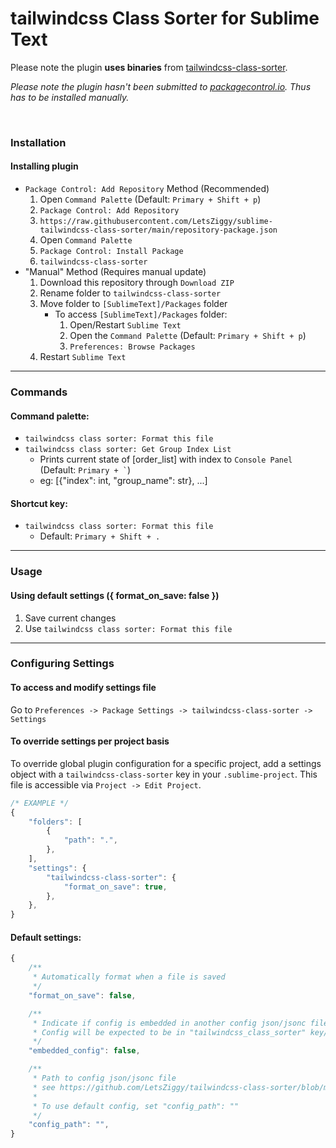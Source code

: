 # tailwindcss Class Sorter for Sublime Text

Please note the plugin **uses binaries** from [tailwindcss-class-sorter](https://github.com/LetsZiggy/tailwindcss-class-sorter).

*Please note the plugin hasn't been submitted to [packagecontrol.io](https://packagecontrol.io/). Thus has to be installed manually.*

<br>

### Installation

#### Installing plugin

- `Package Control: Add Repository` Method (Recommended)
	1. Open `Command Palette` (Default: `Primary + Shift + p`)
	2. `Package Control: Add Repository`
	3. `https://raw.githubusercontent.com/LetsZiggy/sublime-tailwindcss-class-sorter/main/repository-package.json`
	4. Open `Command Palette`
	5. `Package Control: Install Package`
	6. `tailwindcss-class-sorter`
- "Manual" Method (Requires manual update)
	1. Download this repository through `Download ZIP`
	2. Rename folder to `tailwindcss-class-sorter`
	3. Move folder to `[SublimeText]/Packages` folder
		- To access `[SublimeText]/Packages` folder:
			1. Open/Restart `Sublime Text`
			2. Open the `Command Palette` (Default: `Primary + Shift + p`)
			3. `Preferences: Browse Packages`
	4. Restart `Sublime Text`

---

### Commands

#### Command palette:

- `tailwindcss class sorter: Format this file`
- `tailwindcss class sorter: Get Group Index List`
	- Prints current state of [order_list] with index to `Console Panel` (Default: `` Primary + ` ``)
	- eg: [{"index": int, "group_name": str}, ...]

#### Shortcut key:

- `tailwindcss class sorter: Format this file`
	- Default: `Primary + Shift + .`

---

### Usage

#### Using default settings ({ format_on_save: false })

1. Save current changes
2. Use `tailwindcss class sorter: Format this file`

---

### Configuring Settings

#### To access and modify settings file

Go to `Preferences -> Package Settings -> tailwindcss-class-sorter -> Settings`

#### To override settings per project basis

To override global plugin configuration for a specific project, add a settings object with a `tailwindcss-class-sorter` key in your `.sublime-project`. This file is accessible via `Project -> Edit Project`.

```javascript
/* EXAMPLE */
{
	"folders": [
		{
			"path": ".",
		},
	],
	"settings": {
		"tailwindcss-class-sorter": {
			"format_on_save": true,
		},
	},
}
```

#### Default settings:

```javascript
{
	/**
	 * Automatically format when a file is saved
	 */
	"format_on_save": false,

	/**
	 * Indicate if config is embedded in another config json/jsonc file
	 * Config will be expected to be in "tailwindcss_class_sorter" key/value
	 */
	"embedded_config": false,

	/**
	 * Path to config json/jsonc file
	 * see https://github.com/LetsZiggy/tailwindcss-class-sorter/blob/main/dist/config.json
	 *
	 * To use default config, set "config_path": ""
	 */
	"config_path": "",
}
```
